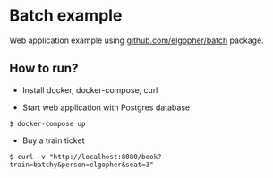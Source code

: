 # Batch example

Web application example using [github.com/elgopher/batch](https://github.com/elgopher/batch) package.

## How to run?

* Install docker, docker-compose, curl

* Start web application with Postgres database

`$ docker-compose up`

* Buy a train ticket

`$ curl -v "http://localhost:8080/book?train=batchy&person=elgopher&seat=3"`
